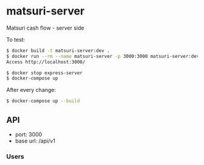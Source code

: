 # matsuri-server
Matsuri cash flow - server side

To test:
```bash
$ docker build -t matsuri-server:dev .
$ docker run --rm --name matsuri-server -p 3000:3000 matsuri-server:dev
Access http://localhost:3000/

$ docker stop express-server
$ docker-compose up
```

After every change:
```bash
$ docker-compose up --build
```

## API

- port: 3000
- base url: /api/v1

### Users

